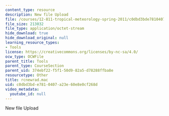 ```yaml
---
content_type: resource
description: New file Upload
file: /courses/12-811-tropical-meteorology-spring-2011/c0dbd3bde7810407a23e60e8e0cf268d_rcnewrad.mac
file_size: 213032
file_type: application/octet-stream
hide_download: true
hide_download_original: null
learning_resource_types:
- Tools
license: https://creativecommons.org/licenses/by-nc-sa/4.0/
ocw_type: OCWFile
parent_title: Tools
parent_type: CourseSection
parent_uid: 374ebf22-f5f1-50d9-82a5-d78288ffba8e
resourcetype: Other
title: rcnewrad.mac
uid: c0dbd3bd-e781-0407-a23e-60e8e0cf268d
video_metadata:
  youtube_id: null
---
```

New file Upload